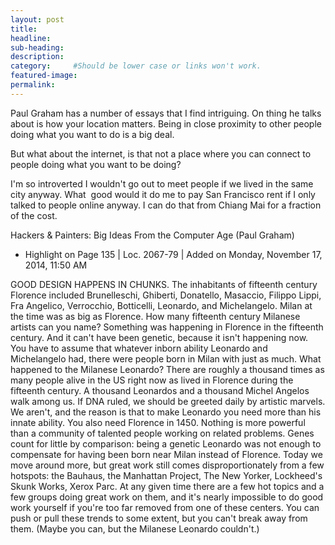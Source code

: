 ```yaml
---
layout: post
title:
headline:
sub-heading:
description:
category:     #Should be lower case or links won't work.
featured-image:
permalink:
---
```

Paul Graham has a number of essays that I find intriguing. On thing he talks about is how your location matters. Being in close proximity to other people doing what you want to do is a big deal.

But what about the internet, is that not a place where you can connect to people doing what you want to be doing?

I'm so introverted I wouldn't go out to meet people if we lived in the same city anyway. What  good would it do me to pay San Francisco rent if I only talked to people online anyway. I can do that from Chiang Mai for a fraction of the cost.





Hackers & Painters: Big Ideas From the Computer Age (Paul Graham)
- Highlight on Page 135 | Loc. 2067-79  | Added on Monday, November 17, 2014, 11:50 AM

GOOD DESIGN HAPPENS IN CHUNKS. The inhabitants of fifteenth century Florence included Brunelleschi, Ghiberti, Donatello, Masaccio, Filippo Lippi, Fra Angelico, Verrocchio, Botticelli, Leonardo, and Michelangelo. Milan at the time was as big as Florence. How many fifteenth century Milanese artists can you name? Something was happening in Florence in the fifteenth century. And it can't have been genetic, because it isn't happening now. You have to assume that whatever inborn ability Leonardo and Michelangelo had, there were people born in Milan with just as much. What happened to the Milanese Leonardo? There are roughly a thousand times as many people alive in the US right now as lived in Florence during the fifteenth century. A thousand Leonardos and a thousand Michel Angelos walk among us. If DNA ruled, we should be greeted daily by artistic marvels. We aren't, and the reason is that to make Leonardo you need more than his innate ability. You also need Florence in 1450. Nothing is more powerful than a community of talented people working on related problems. Genes count for little by comparison: being a genetic Leonardo was not enough to compensate for having been born near Milan instead of Florence. Today we move around more, but great work still comes disproportionately from a few hotspots: the Bauhaus, the Manhattan Project, The New Yorker, Lockheed's Skunk Works, Xerox Parc. At any given time there are a few hot topics and a few groups doing great work on them, and it's nearly impossible to do good work yourself if you're too far removed from one of these centers. You can push or pull these trends to some extent, but you can't break away from them. (Maybe you can, but the Milanese Leonardo couldn't.)
